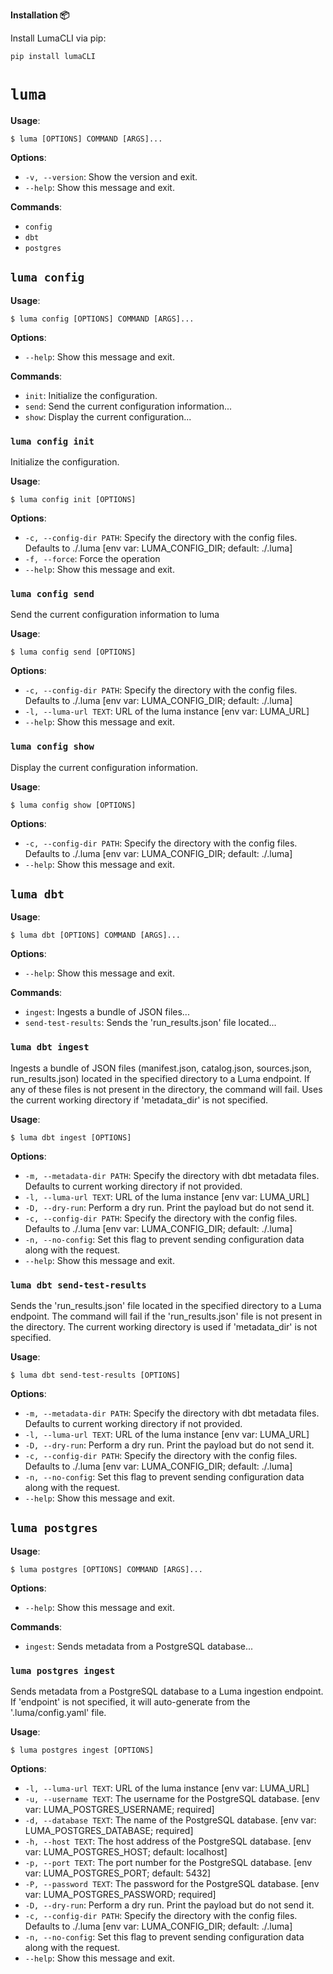 **Installation 📦**

Install LumaCLI via pip:

```bash
pip install lumaCLI
```

# `luma`

**Usage**:

```console
$ luma [OPTIONS] COMMAND [ARGS]...
```

**Options**:

* `-v, --version`: Show the version and exit.
* `--help`: Show this message and exit.

**Commands**:

* `config`
* `dbt`
* `postgres`

## `luma config`

**Usage**:

```console
$ luma config [OPTIONS] COMMAND [ARGS]...
```

**Options**:

* `--help`: Show this message and exit.

**Commands**:

* `init`: Initialize the configuration.
* `send`: Send the current configuration information...
* `show`: Display the current configuration...

### `luma config init`

Initialize the configuration.

**Usage**:

```console
$ luma config init [OPTIONS]
```

**Options**:

* `-c, --config-dir PATH`: Specify the directory with the config files. Defaults to ./.luma  [env var: LUMA_CONFIG_DIR; default: ./.luma]
* `-f, --force`: Force the operation
* `--help`: Show this message and exit.

### `luma config send`

Send the current configuration information to luma

**Usage**:

```console
$ luma config send [OPTIONS]
```

**Options**:

* `-c, --config-dir PATH`: Specify the directory with the config files. Defaults to ./.luma  [env var: LUMA_CONFIG_DIR; default: ./.luma]
* `-l, --luma-url TEXT`: URL of the luma instance  [env var: LUMA_URL]
* `--help`: Show this message and exit.

### `luma config show`

Display the current configuration information.

**Usage**:

```console
$ luma config show [OPTIONS]
```

**Options**:

* `-c, --config-dir PATH`: Specify the directory with the config files. Defaults to ./.luma  [env var: LUMA_CONFIG_DIR; default: ./.luma]
* `--help`: Show this message and exit.

## `luma dbt`

**Usage**:

```console
$ luma dbt [OPTIONS] COMMAND [ARGS]...
```

**Options**:

* `--help`: Show this message and exit.

**Commands**:

* `ingest`: Ingests a bundle of JSON files...
* `send-test-results`: Sends the 'run_results.json' file located...

### `luma dbt ingest`

Ingests a bundle of JSON files (manifest.json, catalog.json, sources.json, run_results.json) located in the specified directory to a Luma endpoint.
If any of these files is not present in the directory, the command will fail. Uses the current working directory if 'metadata_dir' is not specified.

**Usage**:

```console
$ luma dbt ingest [OPTIONS]
```

**Options**:

* `-m, --metadata-dir PATH`: Specify the directory with dbt metadata files. Defaults to current working directory if not provided.
* `-l, --luma-url TEXT`: URL of the luma instance  [env var: LUMA_URL]
* `-D, --dry-run`: Perform a dry run. Print the payload but do not send it.
* `-c, --config-dir PATH`: Specify the directory with the config files. Defaults to ./.luma  [env var: LUMA_CONFIG_DIR; default: ./.luma]
* `-n, --no-config`: Set this flag to prevent sending configuration data along with the request.
* `--help`: Show this message and exit.

### `luma dbt send-test-results`

Sends the 'run_results.json' file located in the specified directory to a Luma endpoint.
The command will fail if the 'run_results.json' file is not present in the directory. The current working directory is used if 'metadata_dir' is not specified.

**Usage**:

```console
$ luma dbt send-test-results [OPTIONS]
```

**Options**:

* `-m, --metadata-dir PATH`: Specify the directory with dbt metadata files. Defaults to current working directory if not provided.
* `-l, --luma-url TEXT`: URL of the luma instance  [env var: LUMA_URL]
* `-D, --dry-run`: Perform a dry run. Print the payload but do not send it.
* `-c, --config-dir PATH`: Specify the directory with the config files. Defaults to ./.luma  [env var: LUMA_CONFIG_DIR; default: ./.luma]
* `-n, --no-config`: Set this flag to prevent sending configuration data along with the request.
* `--help`: Show this message and exit.

## `luma postgres`

**Usage**:

```console
$ luma postgres [OPTIONS] COMMAND [ARGS]...
```

**Options**:

* `--help`: Show this message and exit.

**Commands**:

* `ingest`: Sends metadata from a PostgreSQL database...

### `luma postgres ingest`

Sends metadata from a PostgreSQL database to a Luma ingestion endpoint.
If 'endpoint' is not specified, it will auto-generate from the '.luma/config.yaml' file.

**Usage**:

```console
$ luma postgres ingest [OPTIONS]
```

**Options**:

* `-l, --luma-url TEXT`: URL of the luma instance  [env var: LUMA_URL]
* `-u, --username TEXT`: The username for the PostgreSQL database.  [env var: LUMA_POSTGRES_USERNAME; required]
* `-d, --database TEXT`: The name of the PostgreSQL database.  [env var: LUMA_POSTGRES_DATABASE; required]
* `-h, --host TEXT`: The host address of the PostgreSQL database.  [env var: LUMA_POSTGRES_HOST; default: localhost]
* `-p, --port TEXT`: The port number for the PostgreSQL database.  [env var: LUMA_POSTGRES_PORT; default: 5432]
* `-P, --password TEXT`: The password for the PostgreSQL database.  [env var: LUMA_POSTGRES_PASSWORD; required]
* `-D, --dry-run`: Perform a dry run. Print the payload but do not send it.
* `-c, --config-dir PATH`: Specify the directory with the config files. Defaults to ./.luma  [env var: LUMA_CONFIG_DIR; default: ./.luma]
* `-n, --no-config`: Set this flag to prevent sending configuration data along with the request.
* `--help`: Show this message and exit.
